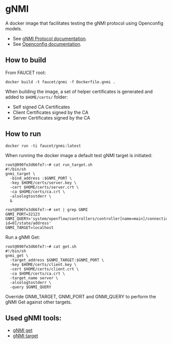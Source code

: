 # gNMI

A docker image that facilitates testing the gNMI protocol using Openconfig models.

*  See [gNMI Protocol documentation](https://github.com/openconfig/reference/tree/master/rpc/gnmi).
*  See [Openconfig documentation](http://www.openconfig.net/).

## How to build

From FAUCET root:

```
docker build -t faucet/gnmi -f Dockerfile.gnmi .
```

When building the image, a set of helper certificates is generated and added to `$HOME/certs/` folder:

*  Self signed CA Certificates
*  Client Certificates signed by the CA
*  Server Certificates signed by the CA

## How to run

```
docker run -ti faucet/gnmi:latest
```

When running the docker image a default test gNMI target is initiated:
```
root@090fe3d66fe7:~# cat run_target.sh 
#!/bin/sh
gnmi_target \
  -bind_address :$GNMI_PORT \
  -key $HOME/certs/server.key \
  -cert $HOME/certs/server.crt \
  -ca $HOME/certs/ca.crt \
  -alsologtostderr \
  &

root@090fe3d66fe7:~# set | grep GNMI
GNMI_PORT=32123
GNMI_QUERY='system/openflow/controllers/controller[name=main]/connections/connection[aux-id=0]/state/address'
GNMI_TARGET=localhost
```

Run a gNMI Get:
```
root@090fe3d66fe7:~# cat get.sh 
#!/bin/sh
gnmi_get \
  -target_address $GNMI_TARGET:$GNMI_PORT \
  -key $HOME/certs/client.key \
  -cert $HOME/certs/client.crt \
  -ca $HOME/certs/ca.crt \
  -target_name server \
  -alsologtostderr \
  -query $GNMI_QUERY
```

Override GNMI_TARGET, GNMI_PORT and GNMI_QUERY to perform the gNMI Get against other targets.

## Used gNMI tools:

*  [gNMI get](https://github.com/samribeiro/gnmi/tree/master/gnmi_get)
*  [gNMI target](https://github.com/samribeiro/gnmi/tree/master/gnmi_target)
